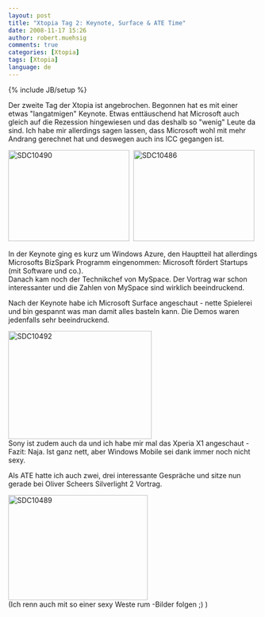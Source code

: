```yaml
---
layout: post
title: "Xtopia Tag 2: Keynote, Surface & ATE Time"
date: 2008-11-17 15:26
author: robert.muehsig
comments: true
categories: [Xtopia]
tags: [Xtopia]
language: de
---
```

{% include JB/setup %}
<p>Der zweite Tag der Xtopia ist angebrochen. Begonnen hat es mit einer etwas &quot;langatmigen&quot; Keynote. Etwas entt&#228;uschend hat Microsoft auch gleich auf die Rezession hingewiesen und das deshalb so &quot;wenig&quot; Leute da sind. Ich habe mir allerdings sagen lassen, dass Microsoft wohl mit mehr Andrang gerechnet hat und deswegen auch ins ICC gegangen ist.</p>  <p><a href="{{BASE_PATH}}/assets/wp-images-de/sdc10490.jpg"><img style="border-right: 0px; border-top: 0px; border-left: 0px; border-bottom: 0px" height="184" alt="SDC10490" src="{{BASE_PATH}}/assets/wp-images-de/sdc10490-thumb.jpg" width="244" border="0" /></a>&#160; <a href="{{BASE_PATH}}/assets/wp-images-de/sdc10486.jpg"><img style="border-right: 0px; border-top: 0px; border-left: 0px; border-bottom: 0px" height="184" alt="SDC10486" src="{{BASE_PATH}}/assets/wp-images-de/sdc10486-thumb.jpg" width="244" border="0" /></a> </p>  <p>In der Keynote ging es kurz um Windows Azure, den Hauptteil hat allerdings Microsofts BizSpark Programm eingenommen: Microsoft f&#246;rdert Startups (mit Software und co.).    <br />Danach kam noch der Technikchef von MySpace. Der Vortrag war schon interessanter und die Zahlen von MySpace sind wirklich beeindruckend.</p>  <p>Nach der Keynote habe ich Microsoft Surface angeschaut - nette Spielerei und bin gespannt was man damit alles basteln kann. Die Demos waren jedenfalls sehr beeindruckend.</p>  <p><a href="{{BASE_PATH}}/assets/wp-images-de/sdc10492.jpg"><img style="border-right: 0px; border-top: 0px; border-left: 0px; border-bottom: 0px" height="218" alt="SDC10492" src="{{BASE_PATH}}/assets/wp-images-de/sdc10492-thumb.jpg" width="289" border="0" /></a>     <br />Sony ist zudem auch da und ich habe mir mal das Xperia X1 angeschaut - Fazit: Naja. Ist ganz nett, aber Windows Mobile sei dank immer noch nicht sexy.</p>  <p>Als ATE hatte ich auch zwei, drei interessante Gespr&#228;che und sitze nun gerade bei Oliver Scheers Silverlight 2 Vortrag.</p>  <p><a href="{{BASE_PATH}}/assets/wp-images-de/sdc10489.jpg"><img style="border-right: 0px; border-top: 0px; border-left: 0px; border-bottom: 0px" height="212" alt="SDC10489" src="{{BASE_PATH}}/assets/wp-images-de/sdc10489-thumb.jpg" width="281" border="0" /></a>     <br />(Ich renn auch mit so einer sexy Weste rum -Bilder folgen ;) )</p>
